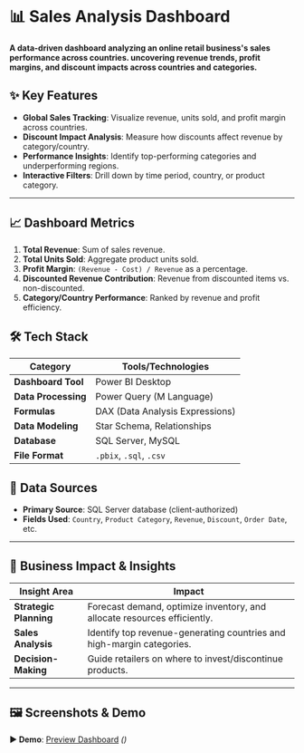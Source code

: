 # 📊 Sales Analysis Dashboard 

**A data-driven dashboard analyzing an online retail business's sales performance across countries. uncovering revenue trends, profit margins, and discount impacts across countries and categories.** 

## ✨ Key Features  
- **Global Sales Tracking**: Visualize revenue, units sold, and profit margin across countries.  
- **Discount Impact Analysis**: Measure how discounts affect revenue by category/country.  
- **Performance Insights**: Identify top-performing categories and underperforming regions.  
- **Interactive Filters**: Drill down by time period, country, or product category.  

---

## 📈 Dashboard Metrics  
1. **Total Revenue**: Sum of sales revenue.  
2. **Total Units Sold**: Aggregate product units sold.  
3. **Profit Margin**: `(Revenue - Cost) / Revenue` as a percentage.  
4. **Discounted Revenue Contribution**: Revenue from discounted items vs. non-discounted.  
5. **Category/Country Performance**: Ranked by revenue and profit efficiency.



## 🛠️ Tech Stack  
| **Category**       | **Tools/Technologies**                          |  
|--------------------|-----------------------------------------------|  
| **Dashboard Tool** | Power BI Desktop                              |  
| **Data Processing**| Power Query (M Language)                      |  
| **Formulas**       | DAX (Data Analysis Expressions)               |  
| **Data Modeling**  | Star Schema, Relationships                    |  
| **Database**       | SQL Server, MySQL                             |  
| **File Format**    | `.pbix`, `.sql`, `.csv`                       |  



## 📂 Data Sources  
- **Primary Source**: SQL Server database (client-authorized)  
- **Fields Used**: `Country`, `Product Category`, `Revenue`, `Discount`, `Order Date`, etc.  

--- 

## 🚀 Business Impact & Insights  
| **Insight Area**       | **Impact**                                                                 |  
|------------------------|---------------------------------------------------------------------------|  
| **Strategic Planning**  | Forecast demand, optimize inventory, and allocate resources efficiently. |  
| **Sales Analysis**     | Identify top revenue-generating countries and high-margin categories.     |  
| **Decision-Making**    | Guide retailers on where to invest/discontinue products.                 |  

---

## 🖼️ Screenshots & Demo 

**▶️ Demo**: [Preview Dashboard](#) *()*  

    




